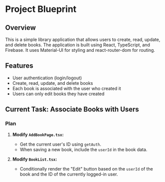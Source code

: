 # Project Blueprint

## Overview

This is a simple library application that allows users to create, read, update, and delete books. The application is built using React, TypeScript, and Firebase. It uses Material-UI for styling and react-router-dom for routing.

## Features

*   User authentication (login/logout)
*   Create, read, update, and delete books
*   Each book is associated with the user who created it
*   Users can only edit books they have created

## Current Task: Associate Books with Users

### Plan

1.  **Modify `AddBookPage.tsx`:**
    *   Get the current user's ID using `getAuth`.
    *   When saving a new book, include the `userId` in the book data.

2.  **Modify `BookList.tsx`:**
    *   Conditionally render the "Edit" button based on the `userId` of the book and the ID of the currently logged-in user.
